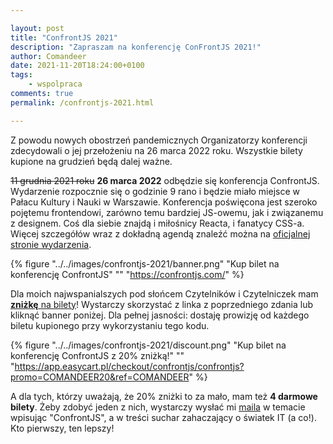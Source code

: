 ```yaml
---

layout: post
title: "ConfrontJS 2021"
description: "Zapraszam na konferencję ConFrontJS 2021!"
author: Comandeer
date: 2021-11-20T18:24:00+0100
tags:
    - wspolpraca
comments: true
permalink: /confrontjs-2021.html

---
```


<p class="note">Z powodu nowych obostrzeń pandemicznych Organizatorzy konferencji zdecydowali o jej przełożeniu na 26 marca 2022 roku. Wszystkie bilety kupione na grudzień będą dalej ważne.</p>

~~11 grudnia 2021 roku~~ **26 marca 2022** odbędzie się konferencja ConfrontJS. Wydarzenie rozpocznie się o godzinie 9 rano i będzie miało miejsce w Pałacu Kultury i Nauki w Warszawie. Konferencja poświęcona jest szeroko pojętemu frontendowi, zarówno temu bardziej JS-owemu, jak i związanemu z designem. Coś dla siebie znajdą i miłośnicy Reacta, i fanatycy CSS-a. Więcej szczegółów wraz z dokładną agendą znaleźć można na [oficjalnej stronie wydarzenia](https://confrontjs.com/).<!--more-->

{% figure "../../images/confrontjs-2021/banner.png" "Kup bilet na konferencję ConfrontJS" "" "https://confrontjs.com/" %}

Dla moich najwspanialszych pod słońcem Czytelników i Czytelniczek mam [**zniżkę** na bilety](https://app.easycart.pl/checkout/confrontjs/confrontjs?promo=COMANDEER20&ref=COMANDEER)! Wystarczy skorzystać z linka z poprzedniego zdania lub kliknąć banner poniżej. Dla pełnej jasności: dostaję prowizję od każdego biletu kupionego przy wykorzystaniu tego kodu.

{% figure "../../images/confrontjs-2021/discount.png" "Kup bilet na konferencję ConfrontJS z 20% zniżką!" "" "https://app.easycart.pl/checkout/confrontjs/confrontjs?promo=COMANDEER20&ref=COMANDEER" %}

A dla tych, którzy uważają, że 20% zniżki to za mało, mam też **4 darmowe bilety**. Żeby zdobyć jeden z nich, wystarczy wysłać mi [maila](mailto:comandeer@comandeer.pl?subject=ConfrontJS) w temacie wpisując "ConfrontJS", a w treści suchar zahaczający o światek IT (a co!). Kto pierwszy, ten lepszy!
